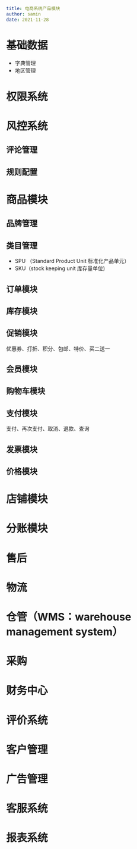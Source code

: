 ```yaml
title: 电商系统产品模块
author: samin
date: 2021-11-28
```

# 基础数据

- 字典管理
- 地区管理

# 权限系统

# 风控系统

## 评论管理

## 规则配置

# 商品模块

## 品牌管理

## 类目管理

- SPU （Standard Product Unit  标准化产品单元）
- SKU（stock keeping unit 库存量单位)


## 订单模块

## 库存模块

## 促销模块

优惠券、打折、积分、包邮、特价、买二送一

## 会员模块

## 购物车模块

## 支付模块

支付、再次支付、取消、退款、查询

## 发票模块

## 价格模块

# 店铺模块

# 分账模块

# 售后

# 物流

# 仓管（WMS：warehouse management system）

# 采购

# 财务中心

# 评价系统

# 客户管理

# 广告管理

# 客服系统

# 报表系统